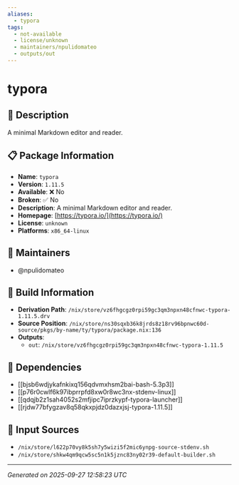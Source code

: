 ```yaml
---
aliases:
  - typora
tags:
  - not-available
  - license/unknown
  - maintainers/npulidomateo
  - outputs/out
---
```


# typora

## 📝 Description

A minimal Markdown editor and reader.

## 📋 Package Information

- **Name**: `typora`
- **Version**: `1.11.5`
- **Available**: ❌ No
- **Broken**: ✅ No
- **Description**: A minimal Markdown editor and reader.
- **Homepage**: [https://typora.io/](https://typora.io/)
- **License**: `unknown`
- **Platforms**: `x86_64-linux`
## 👥 Maintainers

- @npulidomateo


## 🔧 Build Information

- **Derivation Path**: `/nix/store/vz6fhgcgz0rpi59gc3qm3npxn48cfnwc-typora-1.11.5.drv`
- **Source Position**: `/nix/store/ns30sqxb36k8jrds8z18rv96bpnwc60d-source/pkgs/by-name/ty/typora/package.nix:136`
- **Outputs**:
  - `out`:  `/nix/store/vz6fhgcgz0rpi59gc3qm3npxn48cfnwc-typora-1.11.5`

## 🔗 Dependencies

- [[bjsb6wdjykafnkixq156qdvmxhsm2bai-bash-5.3p3]]
- [[p76r0cwlf6k97ibprrpfd8xw0r8wc3nx-stdenv-linux]]
- [[qdqjb2z1sah4052s2mfjipc7iprzkypf-typora-launcher]]
- [[rjdw77bfygzav8q58qkxpjdz0dazxjsj-typora-1.11.5]]

## 📁 Input Sources

- `/nix/store/l622p70vy8k5sh7y5wizi5f2mic6ynpg-source-stdenv.sh`
- `/nix/store/shkw4qm9qcw5sc5n1k5jznc83ny02r39-default-builder.sh`

---
*Generated on 2025-09-27 12:58:23 UTC*
